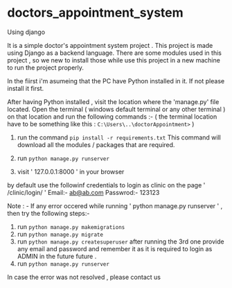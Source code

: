# doctors_appointment_system
Using django

It is a simple doctor's appointment system project . This project is made using Django as a backend language. 
There are some modules used in this project , so we new to install those while use this project in a new machine to run the project properly.

In the fiirst i'm asumeing that the PC have Python installed in it. If not please install it first.

After having Python installed , visit the location where the 'manage.py' file located. Open the terminal ( windows default terminal or any other terminal ) on that location and run the following commands :-
( the terminal location have to be something like this : ``` C:\Users\..\doctorAppointment> ``` )
1) run the command ``` pip install -r requirements.txt ```
      This command will download all the modules / packages that are required.
    
2) run ``` python manage.py runserver ```

3) visit ' 127.0.0.1:8000 ' in your browser 

by default use the followinf credentials to login as clinic on the page ' /clinic/login/ ' 
Email:- ab@ab.com
Passwrod:- 123123





Note : - If any error occered while running ' python manage.py runserver ' , then try the following steps:-

1) run ``` python manage.py makemigrations ```
2) run ``` python manage.py migrate ```
3) run ``` python manage.py createsuperuser ```
      after running the 3rd one provide any email and password and remember it as it is required to login as ADMIN in the future future .
4) run ```python manage.py runserver ```


In case the error was not resolved , please contact us 
